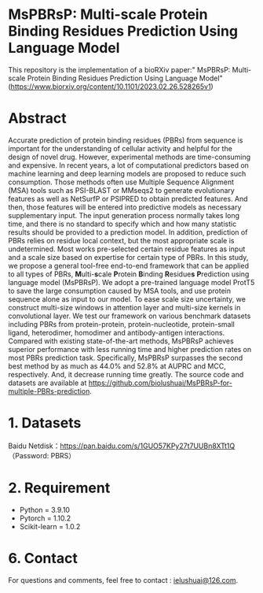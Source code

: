 # MsPBRsP: Multi-scale Protein Binding Residues Prediction Using Language Model
This repository is the implementation of a bioRXiv paper:" MsPBRsP: Multi-scale Protein Binding Residues Prediction Using Language Model" (https://www.biorxiv.org/content/10.1101/2023.02.26.528265v1)

# Abstract
Accurate prediction of protein binding residues (PBRs) from sequence is important for the understanding of cellular activity and helpful for the design of novel drug. However, experimental methods are time-consuming and expensive. In recent years, a lot of computational predictors based on machine learning and deep learning models are proposed to reduce such consumption. Those methods often use Multiple Sequence Alignment (MSA) tools such as PSI-BLAST or MMseqs2 to generate evolutionary features as well as NetSurfP or PSIPRED to obtain predicted features. And then, those features will be entered into predictive models as necessary supplementary input. The input generation process normally takes long time, and there is no standard to specify which and how many statistic results should be provided to a prediction model. In addition, prediction of PBRs relies on residue local context, but the most appropriate scale is undetermined. Most works pre-selected certain residue features as input and a scale size based on expertise for certain type of PBRs. In this study, we propose a general tool-free end-to-end framework that can be applied to all types of PBRs, **M**ulti-**s**cale **P**rotein **B**inding **R**esidue**s** **P**rediction using language model (MsPBRsP). We adopt a pre-trained language model ProtT5 to save the large consumption caused by MSA tools, and use protein sequence alone as input to our model. To ease scale size uncertainty, we construct multi-size windows in attention layer and multi-size kernels in convolutional layer. We test our framework on various benchmark datasets including PBRs from protein-protein, protein-nucleotide, protein-small ligand, heterodimer, homodimer and antibody-antigen interactions. Compared with existing state-of-the-art methods, MsPBRsP achieves superior performance with less running time and higher prediction rates on most PBRs prediction task. Specifically, MsPBRsP surpasses the second best method by as much as 44.0\% and 52.8\% at AUPRC and MCC, respectively. And, it decrease running time greatly. The source code and datasets are available at https://github.com/biolushuai/MsPBRsP-for-multiple-PBRs-prediction.


# 1. Datasets
Baidu Netdisk：https://pan.baidu.com/s/1GUO57KPy27t7UUBn8XTt1Q （Password: PBRS）

# 2. Requirement
* Python = 3.9.10  
* Pytorch = 1.10.2  
* Scikit-learn = 1.0.2

# 6. Contact
For questions and comments, feel free to contact : ielushuai@126.com.


